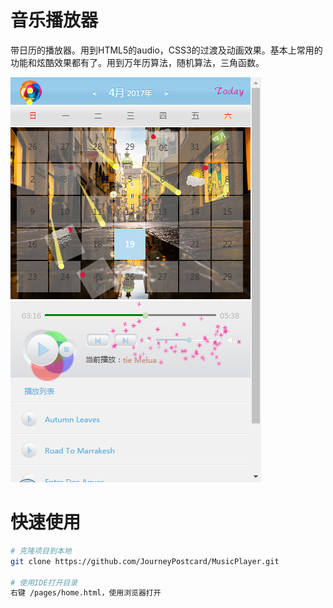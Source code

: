 # 音乐播放器

带日历的播放器。用到HTML5的audio，CSS3的过渡及动画效果。基本上常用的功能和炫酷效果都有了。用到万年历算法，随机算法，三角函数。

![PNG 图片](/example.png)

# 快速使用  

``` bash
# 克隆项目到本地
git clone https://github.com/JourneyPostcard/MusicPlayer.git

# 使用IDE打开目录
右键 /pages/home.html，使用浏览器打开
```
